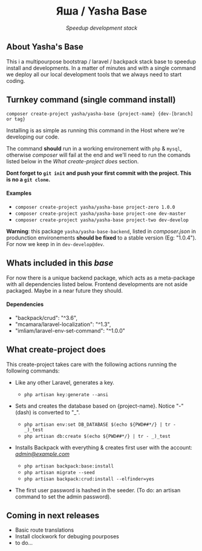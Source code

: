 <h1 align="center">
Яша / Yasha Base
</h1>

<p align="center">
    <i>Speedup development stack</i>
</p>

## About Yasha's Base

This i a multipourpose bootstrap / laravel / backpack stack base to speedup install and developments.
In a matter of minutes and with a single command we deploy all our local development tools that we always need to start coding. 

## Turnkey command (single command install)

`composer create-project yasha/yasha-base {project-name} {dev-[branch] or tag}`

Installing is as simple as running this command in the Host where we're developing our code.

The command __should__ run in a working environement with `php` & `mysql`, otherwise *composer* will fail at the end and we'll need to run the comands listed below in the *What create-project does* section.

__Dont forget to `git init` and push your first commit with the project. This is no a `git clone`.__

#### Examples

- `composer create-project yasha/yasha-base project-zero 1.0.0`
- `composer create-project yasha/yasha-base project-one dev-master`
- `composer create-project yasha/yasha-base project-two dev-develop`

__Warning__: this package `yasha/yasha-base-backend`, listed in *composer.json* in produnction environements __should be fixed__ to a stable version (Eg: "1.0.4"). For now we keep in in `dev-develop@dev`.

## Whats included in this *base*

For now there is a unique backend package, which acts as a meta-package with all dependencies listed below. Frontend developments are not aside packaged. Maybe in a near future they should.

#### Dependencies

- "backpack/crud": "^3.6",
- "mcamara/laravel-localization": "^1.3",
- "imliam/laravel-env-set-command": "^1.0.0"

## What create-project does

This create-project takes care with the following actions running the following commands:

- Like any other Laravel, generates a key.
    - `php artisan key:generate --ansi`


- Sets and creates the database based on {project-name}. Notice "-" (dash) is converted to "_".
    - `php artisan env:set DB_DATABASE $(echo ${PWD##*/} | tr - _)_test`
    - `php artisan db:create $(echo ${PWD##*/} | tr - _)_test`


- Installs Backpack with everything & creates first user with the account: *admin@example.com*
    - `php artisan backpack:base:install`
    - `php artisan migrate --seed`
    - `php artisan backpack:crud:install --elfinder=yes`

- The first user password is hashed in the seeder. (To do: an artisan command to set the admin password).

## Coming in next releases

- Basic route translations
- Install clockwork for debuging pourposes
- to do...